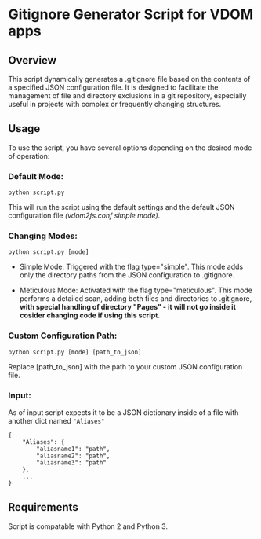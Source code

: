 # Gitignore Generator Script for VDOM apps
## Overview
This script dynamically generates a .gitignore file based on the contents of a specified JSON configuration file. It is designed to facilitate the management of file and directory exclusions in a git repository, especially useful in projects with complex or frequently changing structures.


## Usage
To use the script, you have several options depending on the desired mode of operation:

### Default Mode:

`python script.py`

This will run the script using the default settings and the default JSON configuration file *(vdom2fs.conf simple mode)*.

### Changing Modes:

`python script.py [mode]`

- Simple Mode: Triggered with the flag type="simple". This mode adds only the directory paths from the JSON configuration to .gitignore.
  
-  Meticulous Mode: Activated with the flag type="meticulous". This mode performs a detailed scan, adding both files and directories to .gitignore, **with special handling of directory "Pages" - it will not go inside it cosider changing code if using this script**.

### Custom Configuration Path:

`python script.py [mode] [path_to_json]`

Replace [path_to_json] with the path to your custom JSON configuration file.

### Input:

As of input script expects it to be a JSON dictionary inside of a file with another dict named `"Aliases"`

```
{
	"Aliases": {
		"aliasname1": "path",
		"aliasname2": "path",
		"aliasname3": "path"
	},
    ...
}
```
## Requirements
Script is compatable with Python 2 and Python 3.

